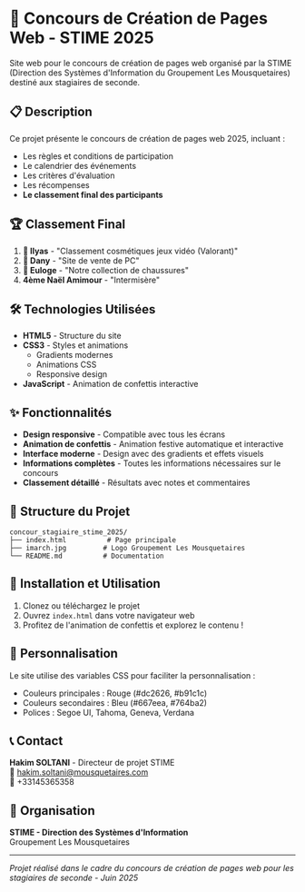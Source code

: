 # 🚀 Concours de Création de Pages Web - STIME 2025

Site web pour le concours de création de pages web organisé par la STIME (Direction des Systèmes d'Information du Groupement Les Mousquetaires) destiné aux stagiaires de seconde.

## 📋 Description

Ce projet présente le concours de création de pages web 2025, incluant :
- Les règles et conditions de participation
- Le calendrier des événements
- Les critères d'évaluation
- Les récompenses
- **Le classement final des participants**

## 🏆 Classement Final

1. **🥇 Ilyas** - "Classement cosmétiques jeux vidéo (Valorant)"
2. **🥈 Dany** - "Site de vente de PC"  
3. **🥉 Euloge** - "Notre collection de chaussures"
4. **4ème Naël Amimour** - "Intermisère"

## 🛠️ Technologies Utilisées

- **HTML5** - Structure du site
- **CSS3** - Styles et animations
  - Gradients modernes
  - Animations CSS
  - Responsive design
- **JavaScript** - Animation de confettis interactive

## ✨ Fonctionnalités

- **Design responsive** - Compatible avec tous les écrans
- **Animation de confettis** - Animation festive automatique et interactive
- **Interface moderne** - Design avec des gradients et effets visuels
- **Informations complètes** - Toutes les informations nécessaires sur le concours
- **Classement détaillé** - Résultats avec notes et commentaires

## 📁 Structure du Projet

```
concour_stagiaire_stime_2025/
├── index.html          # Page principale
├── imarch.jpg         # Logo Groupement Les Mousquetaires
└── README.md          # Documentation
```

## 🚀 Installation et Utilisation

1. Clonez ou téléchargez le projet
2. Ouvrez `index.html` dans votre navigateur web
3. Profitez de l'animation de confettis et explorez le contenu !

## 🎨 Personnalisation

Le site utilise des variables CSS pour faciliter la personnalisation :
- Couleurs principales : Rouge (#dc2626, #b91c1c)
- Couleurs secondaires : Bleu (#667eea, #764ba2)
- Polices : Segoe UI, Tahoma, Geneva, Verdana

## 📞 Contact

**Hakim SOLTANI** - Directeur de projet STIME  
📧 hakim.soltani@mousquetaires.com  
📱 +33145365358

## 🏢 Organisation

**STIME - Direction des Systèmes d'Information**  
Groupement Les Mousquetaires

---

*Projet réalisé dans le cadre du concours de création de pages web pour les stagiaires de seconde - Juin 2025*
